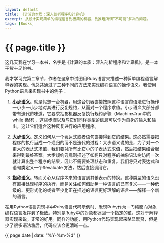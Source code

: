 ```yaml
---
layout: default
title: 《计算的本质：深入剖析程序和计算机》
excerpt: 从设计实现简单的编程语言到极简的机器，到推理所谓“不可能”解决的问题。
tags: [Books]
---
```

{{ page.title }}
================
这几天我在学习一本书，名字是《计算的本质：深入剖析程序和计算机》，是一本干货十足的书。

我才学习完第二章节，作者在这章中试图用Ruby语言来描述一种简单编程语言解释器的实现。他总共通过了三种不同的方法来实现编程语言的操作语义。我使用Python语言来实现书中的例子：

1. [**小步语义**](https://github.com/cforth/toys/blob/master/Simple/Machine2.3.1-2.py)。就是假想一台机器，用这台机器直接按照这种语言的语法进行操作一小步一小步地对其进行反复规约，从而对一个程序求值。小步语义大部分都带有迭代的味道，它要求抽象机器反复执行规约步骤（Machine#run中的 while 循环），这些步骤以及与它们同样类型的信息可以作为自身的输入和输出，这让它们适合这种反复进行的应用程序。

2. [**大步语义**](https://github.com/cforth/toys/blob/master/Simple/Evaluate2.3.2.py)。定义如何从一个表达式或者语句直接得到它的结果。这必然需要把程序的执行当成一个递归的而不是迭代的过程：大步语义说的是，为了对一个更大的表达式求值，我们要对所有比它小的子表达式求值，然后把结果结合起来得到最终答案。大步规约的规则描述了如何只对程序的抽象语法树访问一次就计算出整个程序的结果，因此不需要处理状态和重复。我们将只对表达式和语句类定义一个#evaluate 方法，然后直接调用它。

3. [**指称语义**](https://github.com/cforth/toys/blob/master/Simple/Denotation2.4.py)。转而关心从程序本来的语言到其他表示的转换。这种类型的语义没有直接处理程序的执行，而是关注如何借助另一种语言的已有含义——一种低级的、更形式化的或者至少比正在描述的语言更好理解的语言——解释一个新的语言。

在用Python语言实现书中Ruby语言代码示例时，发现Ruby作为一门纯面向对象编程语言发挥到了极致。特别是Ruby中的对象都返回一个指定的值，这对于解释器实现来说，非常的好用。同样的功能，用Python代码实现起来略显累赘，但是少了很多语法糖后，代码应该会更清晰一点。

{{ page.date | date: "%Y-%m-%d" }}
